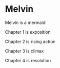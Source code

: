# Melvin

Melvin is a mermaid

Chapter 1 is exposition

Chapter 2 is rising action

Chapter 3 is climax

Chapter 4 is resolution
